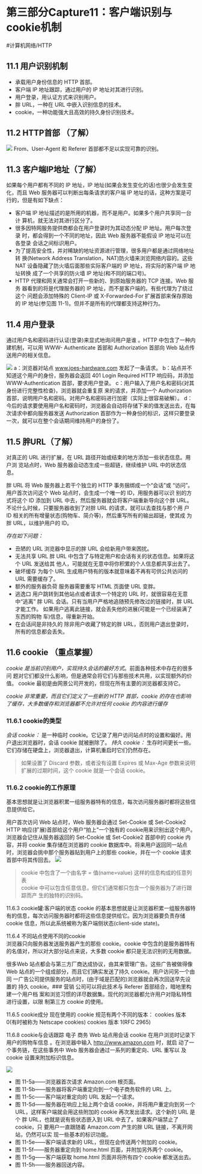 # 第三部分Capture11：客户端识别与cookie机制 
#计算机网络/HTTP

## 11.1 用户识别机制
* 承载用户身份信息的 HTTP 首部。 
* 客户端 IP 地址跟踪，通过用户的 IP 地址对其进行识别。 
* 用户登录，用认证方式来识别用户。 
* 胖 URL，一种在 URL 中嵌入识别信息的技术。 
* cookie，一种功能强大且高效的持久身份识别技术。 

## 11.2 HTTP首部 （了解）
![](%E7%AC%AC%E4%B8%89%E9%83%A8%E5%88%86Capture11%EF%BC%9A%E5%AE%A2%E6%88%B7%E7%AB%AF%E8%AF%86%E5%88%AB%E4%B8%8Ecookie%E6%9C%BA%E5%88%B6/EB32C7F5-8472-4074-85F4-CD9E041ECBDA.png)
From、User-Agent 和 Referer 首部都不足以实现可靠的识别。 

## 11.3 客户端IP地址（了解） 
如果每个用户都有不同的 IP 地址，IP 地址(如果会发生变化的话)也很少会发生变化，而且 Web 服务器可以判断出每条请求的客户端 IP 地址的话，这种方案是可行的，但是有如下缺点：

* 客户端 IP 地址描述的是所用的机器，而不是用户。如果多个用户共享同一台计 算机，就无法对其进行区分了。 
* 很多因特网服务提供商都会在用户登录时为其动态分配 IP 地址。用户每次登录 时，都会得到一个不同的地址，因此 Web 服务器不能假设 IP 地址可以在各登录 会话之间标识用户。 
* 为了提高安全性，并对稀缺的地址资源进行管理，很多用户都是通过网络地址转 换(Network Address Translation，NAT)防火墙来浏览网络内容的。这些 NAT 设备隐藏了防火墙后面那些实际客户端的 IP 地址，将实际的客户端 IP 地址转换 成了一个共享的防火墙 IP 地址(和不同的端口号)。 
* HTTP 代理和网关通常会打开一些新的、到原始服务器的 TCP 连接。Web 服务 器看到的将是代理服务器的 IP 地址，而不是客户端的。有些代理为了绕过这个 问题会添加特殊的 Client-IP 或 X-Forwarded-For 扩展首部来保存原始的 IP 地址(参见图 11-1)。但并不是所有的代理都支持这种行为。 

## 11.4 用户登录
通过用户名和密码进行认证(登录)来显式地询问用户是谁 。HTTP 中包含了一种内建机制，可以用 WWW- Authenticate 首部和 Authorization 首部向 Web 站点传送用户的相关信息。 

![](%E7%AC%AC%E4%B8%89%E9%83%A8%E5%88%86Capture11%EF%BC%9A%E5%AE%A2%E6%88%B7%E7%AB%AF%E8%AF%86%E5%88%AB%E4%B8%8Ecookie%E6%9C%BA%E5%88%B6/8520B13D-2358-4C64-8831-7743A80BF1B2.png)
a：浏览器对站点 www.joes-hardware.com 发起了一条请求。 
b：站点并不知道这个用户的身份，服务器会返回 401 Login Required HTTP 响应码，并添加 WWW-Authentication 首部，要求用户登录。 
c：用户输入了用户名和密码(对其身份进行完整性检查)，浏览器就会重复原 来的请求，并添加一个 Authorization 首部，说明用户名和密码。对用户名和密码进行加密（实际上很容易破解）。 
d：今后的请求要使用用户名和密码时，浏览器会自动将存储下来的值发送出去，在每次请求中都向服务器发送 Authorization 首部作为一种身份的标识，这样只要登录一次，就可以在整个会话期间维持用户的身份了。 

## 11.5 胖URL（了解）
对真正的 URL 进行扩展，在 URL 路径开始或结束的地方添加一些状态信息。用户浏 览站点时，Web 服务器会动态生成一些超链，继续维护 URL 中的状态信息。

胖 URL 将 Web 服务器上若干个独立的 HTTP 事务捆绑成一个“会话”或 “访问”。用户首次访问这个 Web 站点时，会生成一个唯一的 ID，用服务器可以识 别的方式将这个 ID 添加到 URL 中去，然后服务器就会将客户端重新导向这个胖 URL。不论什么时候，只要服务器收到了对胖 URL 的请求，就可以去查找与那个用 户 ID 相关的所有增量状态(购物车、简介等)，然后重写所有的输出超链，使其成 
为胖 URL，以维护用户的 ID。

*存在如下问题：*
* 丑陋的 URL
浏览器中显示的胖 URL 会给新用户带来困扰。 
* 无法共享 URL
胖 URL 中包含了与特定用户和会话有关的状态信息。如果将这个 URL 发送给其 他人，可能就在无意中将你积累的个人信息都共享出去了。 
* 破坏缓存
为每个 URL 生成用户特有的版本就意味着不再有可供公共访问的 URL 需要缓存了。 
* 额外的服务器负荷
服务器需要重写 HTML 页面使 URL 变胖。 
* 逃逸口
用户跳转到其他站点或者请求一个特定的 URL 时，就很容易在无意中“逃离” 胖 URL 会话。只有当用户严格地追随预先修改过的链接时，胖 URL 才能工作。 如果用户逃离此链接，就会丢失他的进展(可能是一个已经装满了东西的购物 车)信息，得重新开始。 
* 在会话间是非持久的
除非用户收藏了特定的胖 URL，否则用户退出登录时，所有的信息都会丢失。 

## 11.6 cookie （重点掌握）
*cookie 是当前识别用户，实现持久会话的最好方式*。前面各种技术中存在的很多问 题对它们都没什么影响，但是通常会将它们与那些技术共用，以实现额外的价值。 cookie 最初是由网景公司开发的，但现在所有主要的浏览器都支持它。 

*cookie 非常重要，而且它们定义了一些新的 HTTP 首部，cookie 的存在也影响了缓存，大多数缓存和浏览器都不允许对任何 cookie 的内容进行缓存* 

### 11.6.1 cookie的类型 
*会话 cookie：* 是一种临时 cookie。它记录了用户访问站点时的设置和偏好。用户退出浏览器时，会话 cookie 就被删除了。
*持久 cookie：* 生存时间更长一些。它们存储在硬盘上，浏览器退出，计算机重启时它们仍然存在。 

> 如果设置了 Discard 参数，或者没有设置 Expires 或 Max-Age 参数来说明扩展的过期时间，这个 cookie 就是一个会话 cookie。   

### 11.6.2 cookie的工作原理
基本思想就是让浏览器积累一组服务器特有的信息，每次访问服务器时都将这些信息提供给它。

用户首次访问 Web 站点时，Web 服务器会通过 Set-Cookie 或 Set-Cookie2 HTTP 响应(扩展)首部给这个用户“拍上”一个独有的 cookie用来识别出这个用户。浏览器会记住从服务器返回的 Set-Cookie 或 Set-Cookie2 首部中的 cookie 内 容，并将 cookie 集存储在浏览器的 cookie 数据库中。将来用户返回同一站点时，浏览器会挑中那个服务器贴到用户上的那些 cookie，并在一个 cookie 请求首部中将其传回去。 
![](%E7%AC%AC%E4%B8%89%E9%83%A8%E5%88%86Capture11%EF%BC%9A%E5%AE%A2%E6%88%B7%E7%AB%AF%E8%AF%86%E5%88%AB%E4%B8%8Ecookie%E6%9C%BA%E5%88%B6/9B540450-389A-46E6-A728-F4A5A91AA2B1.png)

> cookie 中包含了一个由名字 = 值(name=value) 这样的信息构成的任意列表  
> cookie 中可以包含任意信息，但它们通常都只包含一个服务器为了进行跟踪而产 生的独特的识别码。   
 
11.6.3 cookie罐:客户端的状态 
cookie 的基本思想就是让浏览器积累一组服务器特有的信息，每次访问服务器时都将这些信息提供给它。因为浏览器要负责存储 cookie 信息，所以此系统被称为客户端侧状态(client-side state)。 

11.6.4 不同站点使用不同的cookie  
浏览器只向服务器发送服务器产生的那些 cookie。cookie 中包含的是服务器特有的名值对，所以对大部分站点来说，大多数 cookie 都只是无法识别的无用数据。

很多Web 站点都会与第三方厂商达成协议，由其来管理广告。这些广告被做得像 Web 站点的一个组成部分，而且它们确实发送了持久 cookie。用户访问另一个由同 一广告公司提供服务的站点时，(由于域是匹配的)浏览器就会再次回送早先设置的 持久 cookie。### 营销
公司可以将此技术与 Referer 首部结合，暗地里构建一个用户档 案和浏览习惯的详尽数据集。现代的浏览器都允许用户对隐私特性进行设置，以限 制第三方 cookie 的使用。 

11.6.5 cookie成分 
现在使用的 cookie 规范有两个不同的版本：
cookies 版本 0(有时被称为 Netscape cookies) 
cookies 版本 1(RFC 2965) 

11.6.8 cookie与会话跟踪 
电子 商务 Web 站点用会话 cookie 在用户浏览时记录下用户的购物车信息 
。在浏览器中输入 http://www.amazon.com 时，就启 动了一个事务链，在这些事务中 Web 服务器会通过一系列的重定向、URL 重写以 及 cookie 设置来附加标识信息。 

![](%E7%AC%AC%E4%B8%89%E9%83%A8%E5%88%86Capture11%EF%BC%9A%E5%AE%A2%E6%88%B7%E7%AB%AF%E8%AF%86%E5%88%AB%E4%B8%8Ecookie%E6%9C%BA%E5%88%B6/EB0248D7-76AC-4F09-A9C7-9FF759EEFF3E.png)
* 图 11-5a——浏览器首次请求 Amazon.com 根页面。 
* 图 11-5b——服务器将客户端重定向到一个电子商务软件的 URL 上。 
* 图 11-5c——客户端对重定向的 URL 发起一个请求。 
* 图 11-5d——服务器在响应上贴上两个会话 cookie，并将用户重定向到另一个 URL，这样客户端就会用这些附加的 cookie 再次发出请求。这个新的 URL 是个 胖 URL，也就是说有些状态嵌入到 URL 中去了。如果客户端禁止了 cookie，只 要用户一直跟随着 Amazon.com 产生的胖 URL 链接，不离开网站，仍然可以实 现一些基本的标识功能。 
* 图 11-5e——客户端请求新的 URL，但现在会传送两个附加的 cookie。 
* 图 11-5f——服务器重定向到 home.html 页面，并附加另外两个 cookie。
* 图 11-5g——客户端获取 home.html 页面并将所有四个 cookie 都发送出去。 
* 图 11-5h——服务器回送内容。 








 

 










